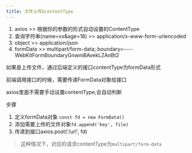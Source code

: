 ```yaml
---
title: 文件上传&contentType
---
```




1. axios >> 根据你的参数的形式自动设置的ContentType
2. 查询字符串(name=xx&age=18) >> application/x-www-form-urlencoded
3. object >> application/json
4. formData >> multipart/form-data; boundary=----WebKitFormBoundaryGnwmBAvekLZAnBt2





如果是上传文件，通过后端定义的接口contentType为formData形式

前端调用接口的时候，需要传递FormData对象给接口

axios里面不需要手动设置contentType,会自动判断



步骤

1. 定义formData对象 `const fd = new FormData()`
2. 添加需要上传的文件对象`fd.append('key', file)`
3. 传递到接口axios.post('/url', fd)

> 这种情况下，对应的请求contentType为`multipart/form-data`